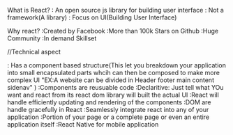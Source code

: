 What is React?
: An open source js library for building user interface
: Not a framework(A library)
: Focus on UI(Building User Interface)

Why react?
:Created by Facebook
:More than 100k Stars on Github
:Huge Community
:In demand Skillset

//Technical aspect

: Has a component based structure(This let you breakdown your application into small encapsulated parts whcih can then be composed to make more complex UI "EX:A website can be divided in Header footer main content sidenav" )
:Components are reusuable code
:Declaritive: Just tell what YOu want and react from its react dom library will built the actual  UI
:React will handle efficiently updating and rendering of the components
:DOM  are handle gracefully in React
:Seamlessly integrate react into any of your application
:Portion of your page or a complete page or even an entire application itself
:React Native for mobile application